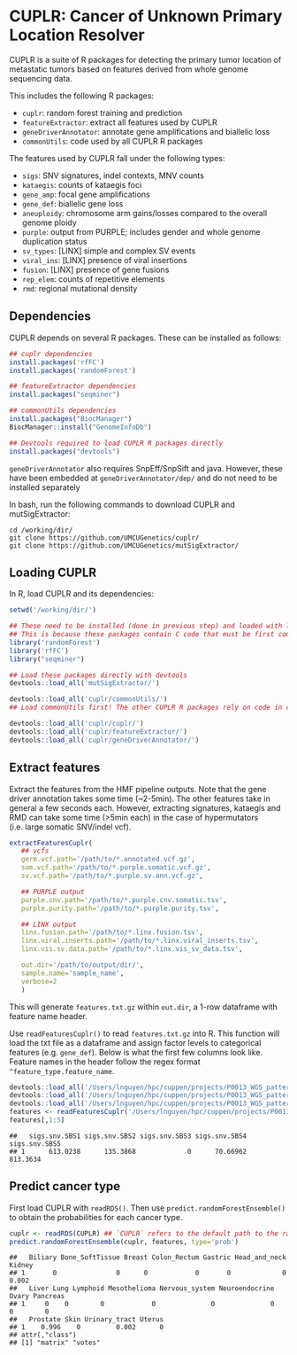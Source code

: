 CUPLR: Cancer of Unknown Primary Location Resolver
================

CUPLR is a suite of R packages for detecting the primary tumor location
of metastatic tumors based on features derived from whole genome
sequencing data.

This includes the following R packages:

  - `cuplr`: random forest training and prediction
  - `featureExtractor`: extract all features used by CUPLR
  - `geneDriverAnnotator`: annotate gene amplifications and biallelic
    loss
  - `commonUtils`: code used by all CUPLR R packages

The features used by CUPLR fall under the following types:

  - `sigs`: SNV signatures, indel contexts, MNV counts
  - `kataegis`: counts of kataegis foci
  - `gene_amp`: focal gene amplifications
  - `gene_def`: biallelic gene loss
  - `aneuploidy`: chromosome arm gains/losses compared to the overall
    genome ploidy
  - `purple`: output from PURPLE; includes gender and whole genome
    duplication status
  - `sv_types`: \[LINX\] simple and complex SV events
  - `viral_ins`: \[LINX\] presence of viral insertions
  - `fusion`: \[LINX\] presence of gene fusions
  - `rep_elem`: counts of repetitive elements
  - `rmd`: regional mutational density

## Dependencies

CUPLR depends on several R packages. These can be installed as follows:

``` r
## cuplr dependencies
install.packages('rfFC')
install.packages('randomForest')

## featureExtractor dependencies
install.packages("seqminer")

## commonUtils dependencies
install.packages("BiocManager")
BiocManager::install("GenomeInfoDb")

## Devtools required to load CUPLR R packages directly
install.packages("devtools")
```

`geneDriverAnnotator` also requires SnpEff/SnpSift and java. However,
these have been embedded at `geneDriverAnnotator/dep/` and do not need
to be installed separately

In bash, run the following commands to download CUPLR and
mutSigExtractor:

    cd /working/dir/
    git clone https://github.com/UMCUGenetics/cuplr/
    git clone https://github.com/UMCUGenetics/mutSigExtractor/

## Loading CUPLR

In R, load CUPLR and its dependencies:

``` r
setwd('/working/dir/')

## These need to be installed (done in previous step) and loaded with library()
## This is because these packages contain C code that must be first compiled
library('randomForest')
library('rfFC')
library("seqminer")

## Load these packages directly with devtools
devtools::load_all('mutSigExtractor/') 

devtools::load_all('cuplr/commonUtils/')
## Load commonUtils first! The other CUPLR R packages rely on code in commonUtils

devtools::load_all('cuplr/cuplr/')
devtools::load_all('cuplr/featureExtractor/')
devtools::load_all('cuplr/geneDriverAnnotator/')
```

## Extract features

Extract the features from the HMF pipeline outputs. Note that the gene
driver annotation takes some time (\~2-5min). The other features take in
general a few seconds each. However, extracting signatures, kataegis and
RMD can take some time (\>5min each) in the case of hypermutators
(i.e. large somatic SNV/indel vcf).

``` r
extractFeaturesCuplr(
   ## vcfs
   germ.vcf.path='/path/to/*.annotated.vcf.gz',
   som.vcf.path='/path/to/*.purple.somatic.vcf.gz',
   sv.vcf.path='/path/to/*.purple.sv.ann.vcf.gz',

   ## PURPLE output
   purple.cnv.path='/path/to/*.purple.cnv.somatic.tsv',
   purple.purity.path='/path/to/*.purple.purity.tsv',

   ## LINX output
   linx.fusion.path='/path/to/*.linx.fusion.tsv',
   linx.viral.inserts.path='/path/to/*.linx.viral_inserts.tsv',
   linx.vis.sv.data.path='/path/to/*.linx.vis_sv_data.tsv',

   out.dir='/path/to/output/dir/', 
   sample.name='sample_name', 
   verbose=2
   )
```

This will generate `features.txt.gz` within `out.dir`, a 1-row dataframe
with feature name header.

Use `readFeaturesCuplr()` to read `features.txt.gz` into R. This
function will load the txt file as a dataframe and assign factor levels
to categorical features (e.g. `gene_def`). Below is what the first few
columns look like. Feature names in the header follow the regex format
`^feature_type.feature_name`.

``` r
devtools::load_all('/Users/lnguyen/hpc/cuppen/projects/P0013_WGS_patterns_Diagn/CUPs_classifier/processed/cuplr/commonUtils/')
devtools::load_all('/Users/lnguyen/hpc/cuppen/projects/P0013_WGS_patterns_Diagn/CUPs_classifier/processed/cuplr/featureExtractor/')
devtools::load_all('/Users/lnguyen/hpc/cuppen/projects/P0013_WGS_patterns_Diagn/CUPs_classifier/processed/cuplr/cuplr/')
features <- readFeaturesCuplr('/Users/lnguyen/hpc/cuppen/projects/P0013_WGS_patterns_Diagn/CUPs_classifier/processed/cuplr/featureExtractor/test/XXXXXXXX/features.txt.gz')
features[,1:5]
```

    ##   sigs.snv.SBS1 sigs.snv.SBS2 sigs.snv.SBS3 sigs.snv.SBS4 sigs.snv.SBS5
    ## 1      613.0238      135.3868             0      70.66962      813.3634

## Predict cancer type

First load CUPLR with `readRDS()`. Then use
`predict.randomForestEnsemble()` to obtain the probabilities for each
cancer type.

``` r
cuplr <- readRDS(CUPLR) ## `CUPLR` refers to the default path to the random forest model
predict.randomForestEnsemble(cuplr, features, type='prob')
```

    ##   Biliary Bone_SoftTissue Breast Colon_Rectum Gastric Head_and_neck Kidney
    ## 1       0               0      0            0       0             0  0.002
    ##   Liver Lung Lymphoid Mesothelioma Nervous_system Neuroendocrine Ovary Pancreas
    ## 1     0    0        0            0              0              0     0        0
    ##   Prostate Skin Urinary_tract Uterus
    ## 1    0.996    0         0.002      0
    ## attr(,"class")
    ## [1] "matrix" "votes"
